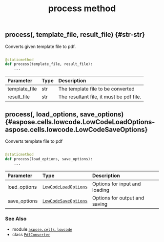 ﻿---
title: process method
second_title: Aspose.Cells for Python via .NET API References
description: 
type: docs
weight: 20
url: /aspose.cells.lowcode/pdfconverter/process/
is_root: false
---

## process(, template_file, result_file) {#str-str}

Converts given template file to pdf.



```python

@staticmethod
def process(template_file, result_file):
    ...
```


| Parameter | Type | Description |
| :- | :- | :- |
| template_file | str | The template file to be converted |
| result_file | str | The resultant file, it must be pdf file. |


## process(, load_options, save_options) {#aspose.cells.lowcode.LowCodeLoadOptions-aspose.cells.lowcode.LowCodeSaveOptions}

Converts template file to pdf



```python

@staticmethod
def process(load_options, save_options):
    ...
```


| Parameter | Type | Description |
| :- | :- | :- |
| load_options | [`LowCodeLoadOptions`](/cells/python-net/aspose.cells.lowcode/lowcodeloadoptions) | Options for input and loading |
| save_options | [`LowCodeSaveOptions`](/cells/python-net/aspose.cells.lowcode/lowcodesaveoptions) | Options for output and saving |



### See Also
* module [`aspose.cells.lowcode`](../../)
* class [`PdfConverter`](/cells/python-net/aspose.cells.lowcode/pdfconverter)
